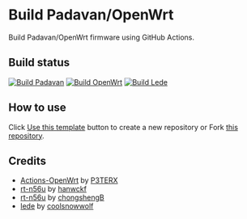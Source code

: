 # Build Padavan/OpenWrt

Build Padavan/OpenWrt firmware using GitHub Actions.

## Build status

[![Build Padavan](https://github.com/vietanhbui2000/build-padavan-openwrt/actions/workflows/build_padavan.yml/badge.svg)](https://github.com/vietanhbui2000/build-padavan-openwrt/actions/workflows/build_padavan.yml)
[![Build OpenWrt](https://github.com/vietanhbui2000/build-padavan-openwrt/actions/workflows/build_openwrt.yml/badge.svg)](https://github.com/vietanhbui2000/build-padavan-openwrt/actions/workflows/build_openwrt.yml)
[![Build Lede](https://github.com/vietanhbui2000/build-padavan-openwrt/actions/workflows/build_lede.yml/badge.svg)](https://github.com/vietanhbui2000/build-padavan-openwrt/actions/workflows/build_lede.yml)

## How to use

Click [Use this template](https://github.com/vietanhbui2000/build-padavan-openwrt/generate) button to create a new repository or Fork [this repository](https://github.com/vietanhbui2000/build-padavan-openwrt).

## Credits

- [Actions-OpenWrt](https://github.com/P3TERX/Actions-OpenWrt) by [P3TERX](https://github.com/P3TERX)
- [rt-n56u](https://github.com/hanwckf/rt-n56u) by [hanwckf](https://github.com/hanwckf)
- [rt-n56u](https://github.com/chongshengB/rt-n56u) by [chongshengB](https://github.com/chongshengB)
- [lede](https://github.com/coolsnowwolf/lede) by [coolsnowwolf](https://github.com/coolsnowwolf)
